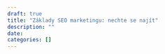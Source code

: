 ```yaml
---
draft: true
title: "Základy SEO marketingu: nechte se najít"
description: ""
date:
categories: []
---
```


